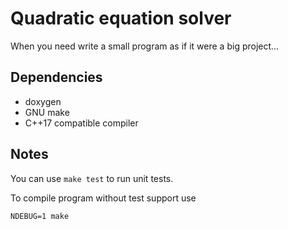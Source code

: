 Quadratic equation solver
=========================

When you need write a small program as if it were a big project...

## Dependencies

* doxygen
* GNU make
* C++17 compatible compiler

## Notes

You can use `make test` to run unit tests.

To compile program without test support use

    NDEBUG=1 make
